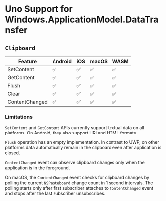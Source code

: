 # Uno Support for Windows.ApplicationModel.DataTransfer

## `Clipboard`

| Feature        | Android | iOS | macOS | WASM |
|----------------|---------|-----|-------|------|
| SetContent     | ✅      | ✅ | ✅    | ✅ |
| GetContent     | ✅      | ✅ | ✅    | ✅ |
| Flush          | ✅      | ✅ | ✅    | ✅ |
| Clear          | ✅      | ✅ | ✅    | ✅ |
| ContentChanged | ✅      | ✅ | ✅    | ✅ |

### Limitations

`SetContent` and `GetContent` APIs currently support textual data on all platforms. On Android, they also support URI and HTML formats.

`Flush` operation has an empty implementation. In contrast to UWP, on other platforms data automatically remain in the clipboard even after application is closed.

`ContentChanged` event can observe clipboard changes only when the application is in the foreground.

On macOS, the `ContentChanged` event checks for clipboard changes by polling the current `NSPasteboard` change count in 1 second intervals. The polling starts only after first subscriber attaches to `ContentChanged` event and stops after the last subscriber unsubscribes.